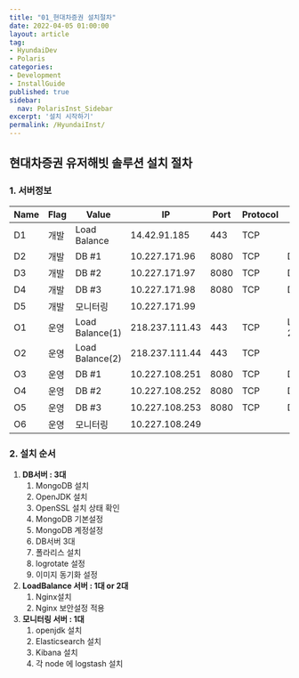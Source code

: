 ```yaml
---
title: "01_현대차증권 설치절차"
date: 2022-04-05 01:00:00
layout: article
tag: 
- HyundaiDev
- Polaris
categories: 
- Development
- InstallGuide
published: true
sidebar:
  nav: PolarisInst_Sidebar
excerpt: '설치 시작하기'
permalink: /HyundaiInst/
---
```


## 현대차증권 유저해빗 솔루션 설치 절차

### 1. 서버정보

| Name | Flag | Value           | IP             | Port | Protocol | etc                 |
| ---- | ---- | --------------- | -------------- | ---- | -------- | ------------------- |
| D1   | 개발 | Load Balance    | 14.42.91.185   | 443  | TCP      |                     |
| D2   | 개발 | DB #1           | 10.227.171.96  | 8080 | TCP      | DMZ → Local         |
| D3   | 개발 | DB #2           | 10.227.171.97  | 8080 | TCP      | DMZ → Local         |
| D4   | 개발 | DB #3           | 10.227.171.98  | 8080 | TCP      | DMZ → Local         |
| D5   | 개발 | 모니터링        | 10.227.171.99  |      |          |                     |
| O1   | 운영 | Load Balance(1) | 218.237.111.43 | 443  | TCP      | L4 : 218.237.111.42 |
| O2   | 운영 | Load Balance(2) | 218.237.111.44 | 443  | TCP      |                     |
| O3   | 운영 | DB #1           | 10.227.108.251 | 8080 | TCP      | DMZ → Local         |
| O4   | 운영 | DB #2           | 10.227.108.252 | 8080 | TCP      | DMZ → Local         |
| O5   | 운영 | DB #3           | 10.227.108.253 | 8080 | TCP      | DMZ → Local         |
| O6   | 운영 | 모니터링        | 10.227.108.249 |      |          |                     |

### 2. 설치 순서

1. **DB서버 : 3대**
    1. MongoDB 설치
    2. OpenJDK 설치
    3. OpenSSL 설치 상태 확인
    4. MongoDB 기본설정
    5. MongoDB 계정설정
    6. DB서버 3대
    7. 폴라리스 설치
    8. logrotate 설정
    9. 이미지 동기화 설정
2. **LoadBalance 서버 : 1대 or 2대**
    1. Nginx설치
    2. Nginx 보안설정 적용
3. **모니터링 서버 : 1대**
    1. openjdk 설치
    2. Elasticsearch 설치
    3. Kibana 설치
    4. 각 node 에 logstash 설치
